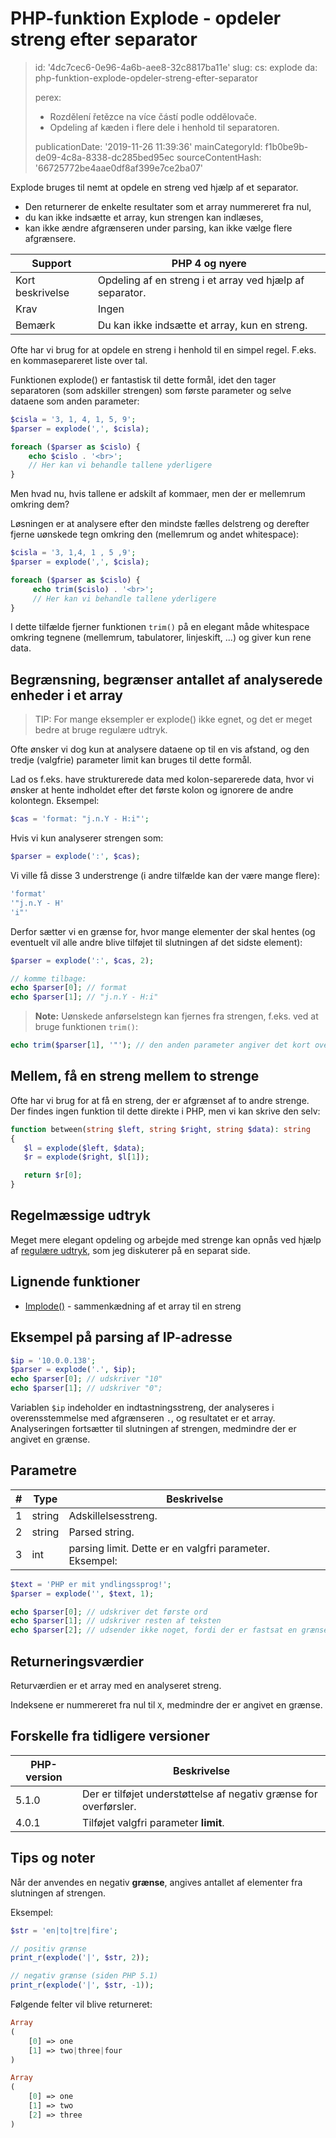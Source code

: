 PHP-funktion Explode - opdeler streng efter separator
=====================================================

> id: '4dc7cec6-0e96-4a6b-aee8-32c8817ba11e'
> slug:
> 	cs: explode
> 	da: php-funktion-explode-opdeler-streng-efter-separator
> 
> perex:
> 	- Rozdělení řetězce na více částí podle oddělovače.
> 	- Opdeling af kæden i flere dele i henhold til separatoren.
> 
> publicationDate: '2019-11-26 11:39:36'
> mainCategoryId: f1b0be9b-de09-4c8a-8338-dc285bed95ec
> sourceContentHash: '66725772be4aae0df8af399e7ce2ba07'

Explode bruges til nemt at opdele en streng ved hjælp af et separator.

- Den returnerer de enkelte resultater som et array nummereret fra nul,
- du kan ikke indsætte et array, kun strengen kan indlæses,
- kan ikke ændre afgrænseren under parsing, kan ikke vælge flere afgrænsere.

| Support | PHP 4 og nyere |
|---------------|-----------------|
| Kort beskrivelse | Opdeling af en streng i et array ved hjælp af separator.
| Krav | Ingen
| Bemærk | Du kan ikke indsætte et array, kun en streng.

Ofte har vi brug for at opdele en streng i henhold til en simpel regel. F.eks. en kommasepareret liste over tal.

Funktionen explode() er fantastisk til dette formål, idet den tager separatoren (som adskiller strengen) som første parameter og selve dataene som anden parameter:

```php
$cisla = '3, 1, 4, 1, 5, 9';
$parser = explode(',', $cisla);

foreach ($parser as $cislo) {
	echo $cislo . '<br>';
	// Her kan vi behandle tallene yderligere
}
```

Men hvad nu, hvis tallene er adskilt af kommaer, men der er mellemrum omkring dem?

Løsningen er at analysere efter den mindste fælles delstreng og derefter fjerne uønskede tegn omkring den (mellemrum og andet whitespace):

```php
$cisla = '3, 1,4, 1 , 5 ,9';
$parser = explode(',', $cisla);

foreach ($parser as $cislo) {
     echo trim($cislo) . '<br>';
     // Her kan vi behandle tallene yderligere
}
```

I dette tilfælde fjerner funktionen `trim()` på en elegant måde whitespace omkring tegnene (mellemrum, tabulatorer, linjeskift, ...) og giver kun rene data.

Begrænsning, begrænser antallet af analyserede enheder i et array
--------------------------

> TIP: For mange eksempler er explode() ikke egnet, og det er meget bedre at bruge regulære udtryk.

Ofte ønsker vi dog kun at analysere dataene op til en vis afstand, og den tredje (valgfrie) parameter limit kan bruges til dette formål.

Lad os f.eks. have strukturerede data med kolon-separerede data, hvor vi ønsker at hente indholdet efter det første kolon og ignorere de andre kolontegn.
Eksempel:

```php
$cas = 'format: "j.n.Y - H:i"';
```

Hvis vi kun analyserer strengen som:

```php
$parser = explode(':', $cas);
```

Vi ville få disse 3 understrenge (i andre tilfælde kan der være mange flere):

```php
'format'
'"j.n.Y - H'
'i"'
```

Derfor sætter vi en grænse for, hvor mange elementer der skal hentes (og eventuelt vil alle andre blive tilføjet til slutningen af det sidste element):

```php
$parser = explode(':', $cas, 2);

// komme tilbage:
echo $parser[0]; // format
echo $parser[1]; // "j.n.Y - H:i"
```

> **Note:** Uønskede anførselstegn kan fjernes fra strengen, f.eks. ved at bruge funktionen `trim()`:

```php
echo trim($parser[1], '"'); // den anden parameter angiver det kort over de tegn, der skal fjernes
```

Mellem, få en streng mellem to strenge
--------------------------

Ofte har vi brug for at få en streng, der er afgrænset af to andre strenge. Der findes ingen funktion til dette direkte i PHP, men vi kan skrive den selv:

```php
function between(string $left, string $right, string $data): string
{
   $l = explode($left, $data);
   $r = explode($right, $l[1]);

   return $r[0];
}
```

Regelmæssige udtryk
--------------------------

Meget mere elegant opdeling og arbejde med strenge kan opnås ved hjælp af <a href="/regex">regulære udtryk</a>, som jeg diskuterer på en separat side.

Lignende funktioner
--------------------------

- <a href="/function-implode">Implode()</a> - sammenkædning af et array til en streng

Eksempel på parsing af IP-adresse
--------------------------

```php
$ip = '10.0.0.138';
$parser = explode('.', $ip);
echo $parser[0]; // udskriver "10"
echo $parser[1]; // udskriver "0";
```

Variablen `$ip` indeholder en indtastningsstreng, der analyseres i overensstemmelse med afgrænseren `.`, og resultatet er et array. Analyseringen fortsætter til slutningen af strengen, medmindre der er angivet en grænse.

Parametre
--------------------------

| # | Type | Beskrivelse
|---|--------|------|
| 1 | string | Adskillelsesstreng.
| 2 | string | Parsed string.
| 3 | int | parsing limit. Dette er en valgfri parameter. Eksempel:

```php
$text = 'PHP er mit yndlingssprog!';
$parser = explode('', $text, 1);

echo $parser[0]; // udskriver det første ord
echo $parser[1]; // udskriver resten af teksten
echo $parser[2]; // udsender ikke noget, fordi der er fastsat en grænse!
```

Returneringsværdier
--------------------------

Returværdien er et array med en analyseret streng.

Indeksene er nummereret fra nul til `X`, medmindre der er angivet en grænse.

Forskelle fra tidligere versioner
--------------------------

| PHP-version | Beskrivelse |
|-----------|-------|
| 5.1.0 | Der er tilføjet understøttelse af negativ grænse for overførsler.
| 4.0.1 | Tilføjet valgfri parameter **limit**.

Tips og noter
--------------------------

Når der anvendes en negativ **grænse**, angives antallet af elementer fra slutningen af strengen.

Eksempel:

```php
$str = 'en|to|tre|fire';

// positiv grænse
print_r(explode('|', $str, 2));

// negativ grænse (siden PHP 5.1)
print_r(explode('|', $str, -1));
```

Følgende felter vil blive returneret:

```php
Array
(
    [0] => one
    [1] => two|three|four
)

Array
(
    [0] => one
    [1] => two
    [2] => three
)
```
